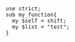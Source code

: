 <pre class="brush: perl">
use strict;
sub my_function{
  my $self = shift;
  my $list = "test";
}
</pre>

<script src="https://gist.github.com/2663209.js?file=gistfile1.scpt"></script>

